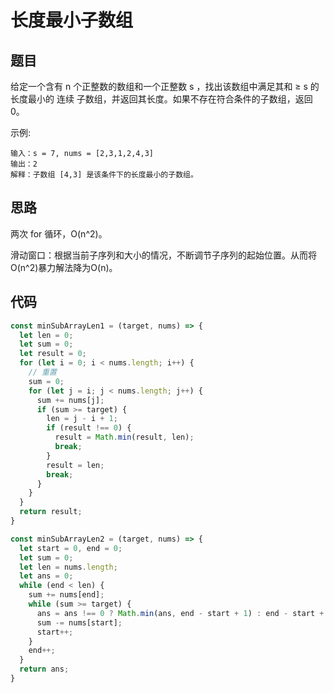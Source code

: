 # 长度最小子数组

## 题目

给定一个含有 n 个正整数的数组和一个正整数 s ，找出该数组中满足其和 ≥ s 的长度最小的 连续 子数组，并返回其长度。如果不存在符合条件的子数组，返回 0。


示例:
```
输入：s = 7, nums = [2,3,1,2,4,3]
输出：2
解释：子数组 [4,3] 是该条件下的长度最小的子数组。
```

## 思路

两次 for 循环，O(n^2)。

滑动窗口：根据当前子序列和大小的情况，不断调节子序列的起始位置。从而将O(n^2)暴力解法降为O(n)。

## 代码

```js
const minSubArrayLen1 = (target, nums) => {
  let len = 0;
  let sum = 0;
  let result = 0;
  for (let i = 0; i < nums.length; i++) {
    // 重置
    sum = 0;
    for (let j = i; j < nums.length; j++) {
      sum += nums[j];
      if (sum >= target) {
        len = j - i + 1;
        if (result !== 0) {
          result = Math.min(result, len);
          break;
        }
        result = len;
        break;
      }
    }
  }
  return result;
}

const minSubArrayLen2 = (target, nums) => {
  let start = 0, end = 0;
  let sum = 0;
  let len = nums.length;
  let ans = 0;
  while (end < len) {
    sum += nums[end];
    while (sum >= target) {
      ans = ans !== 0 ? Math.min(ans, end - start + 1) : end - start + 1;
      sum -= nums[start];
      start++;
    }
    end++;
  }
  return ans;
}
```